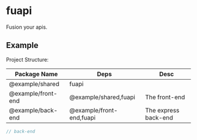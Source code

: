 # fuapi
Fusion your apis. 
## Example
Project Structure:

| Package Name | Deps |Desc | 
|--|--|--|
|@example/shared |fuapi | |
|@example/front-end | @example/shared,fuapi | The front-end |
|@example/back-end | @example/front-end,fuapi | The express back-end |


```typescript
// back-end

```